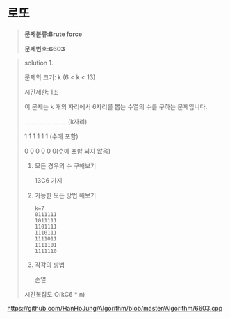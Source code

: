 # 로또

> **문제분류:Brute force**
>
> **문제번호:6603**

> solution 1.
>
> 문제의 크기:  k (6 < k < 13)
>
> 시간제한: 1초
>
>
>
> 이 문제는 k 개의 자리에서 6자리를 뽑는 수열의 수를 구하는 문제입니다.
>
> __  __ __ __ __ __ (k자리)
>
> 1   1    1   1    1   1 (수에 포함) 
>
> 0   0    0   0    0   0(수에 포함 되지 않음)
>
>
>
> 1. 모든 경우의 수 구해보기
>
>    13C6 가지
>
> 2. 가능한 모든 방법 해보기
>
>    ```
>    k=7
>    0111111
>    1011111
>    1101111
>    1110111
>    1111011
>    1111101
>    1111110
>    
>    ```
>
> 3. 각각의 방법
>
>    순열
>
>
>
> 시간복잡도 O(kC6 * n)
>

https://github.com/HanHoJung/Algorithm/blob/master/Algorithm/6603.cpp













